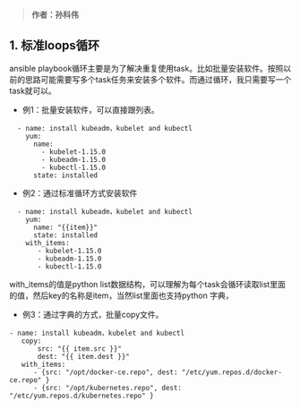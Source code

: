 > #### 作者：孙科伟
## 1. 标准loops循环
ansible playbook循环主要是为了解决重复使用task。比如批量安装软件。按照以前的思路可能需要写多个task任务来安装多个软件。而通过循环，我只需要写一个task就可以。
* 例1：批量安装软件，可以直接跟列表。

```
  - name: install kubeadm，kubelet and kubectl
    yum:
      name:
        - kubelet-1.15.0
        - kubeadm-1.15.0 
        - kubectl-1.15.0
      state: installed 
```

* 例2：通过标准循环方式安装软件
  
```
  - name: install kubeadm，kubelet and kubectl
    yum:
      name: "{{item}}"
      state: installed 
    with_items:
       - kubelet-1.15.0
       - kubeadm-1.15.0 
       - kubectl-1.15.0  
```
with_items的值是python list数据结构，可以理解为每个task会循环读取list里面的值，然后key的名称是item，当然list里面也支持python 字典，
* 例3：通过字典的方式，批量copy文件。
 ```
 - name: install kubeadm，kubelet and kubectl
    copy:
        src: "{{ item.src }}"
        dest: "{{ item.dest }}"
    with_items:
       - {src: "/opt/docker-ce.repo", dest: "/etc/yum.repos.d/docker-ce.repo" }
       - {src: "/opt/kubernetes.repo", dest: "/etc/yum.repos.d/kubernetes.repo" }
 ```
